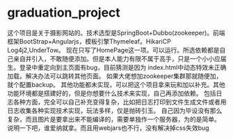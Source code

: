 # graduation_project
这个项目是关于摄影网站的。技术选型是SpringBoot+Dubbo(zookeeper)。前端框架BootStrap+Angularjs，模板引擎Thymeleaf。HikariCP
Log4j2,UnderTow。
现在只写了HomePage这一项。可以运行。所选依赖都是自己亲自并引入，不敢随便添加。但是本人能力有限不属于高手，只是一个小小应届生。登录中重定向到主页面有bug，目前猜测是因为
index.html中动态特效未正确加载。解决办法可以跳转其他页面。
如果大佬想加zookeeper集群那就随便加，就个配置backup。
其他功能都未实现，可以把这个项目拿来玩和加以补充。其他功能环境都是搭建好的，但是你想要什么技术来实现，自己再添加依赖。
包括日志各种方面，完全可以自己补充变得复杂，比如把日志打印到文件生成文件或者用日志收集各种实现技术实现，玩法多样，仅是抛砖引玉。
自己因为毕设没有那么复杂，而且图片是要拿出来不能编译的，需要单独作一个服务器，为的是简单。
说明一下吧，谁爱纳就拿。而且用webjars也不行，没有解决掉css失效bug
